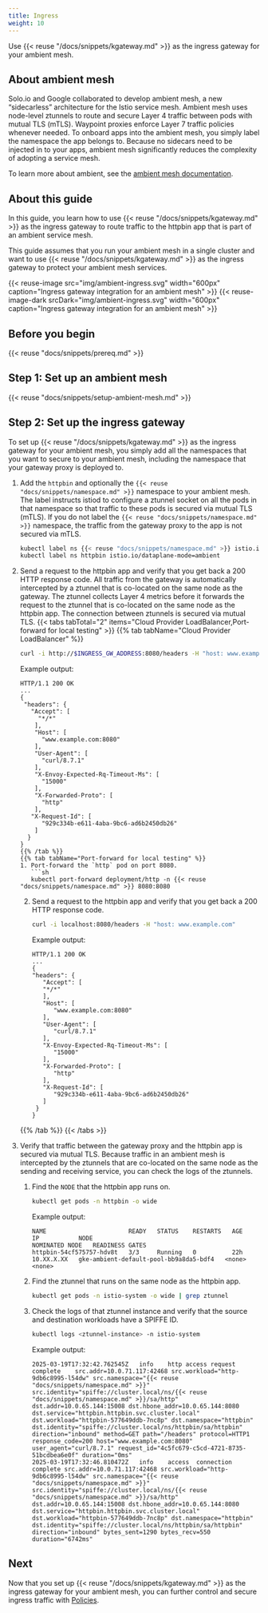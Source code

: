 ```yaml
---
title: Ingress
weight: 10
---
```


Use {{< reuse "/docs/snippets/kgateway.md" >}} as the ingress gateway for your ambient mesh. 

## About ambient mesh

Solo.io and Google collaborated to develop ambient mesh, a new “sidecarless” architecture for the Istio service mesh. Ambient mesh uses node-level ztunnels to route and secure Layer 4 traffic between pods with mutual TLS (mTLS). Waypoint proxies enforce Layer 7 traffic policies whenever needed. To onboard apps into the ambient mesh, you simply label the namespace the app belongs to. Because no sidecars need to be injected in to your apps, ambient mesh significantly reduces the complexity of adopting a service mesh.

To learn more about ambient, see the [ambient mesh documentation](https://ambientmesh.io/docs/about/). 

## About this guide

In this guide, you learn how to use {{< reuse "/docs/snippets/kgateway.md" >}} as the ingress gateway to route traffic to the httpbin app that is part of an ambient service mesh. 

This guide assumes that you run your ambient mesh in a single cluster and want to use {{< reuse "/docs/snippets/kgateway.md" >}} as the ingress gateway to protect your ambient mesh services. 

{{< reuse-image src="img/ambient-ingress.svg" width="600px" caption="Ingress gateway integration for an ambient mesh" >}}
{{< reuse-image-dark srcDark="img/ambient-ingress.svg" width="600px" caption="Ingress gateway integration for an ambient mesh" >}}

## Before you begin

{{< reuse "docs/snippets/prereq.md" >}}

## Step 1: Set up an ambient mesh

{{< reuse "docs/snippets/setup-ambient-mesh.md" >}}

## Step 2: Set up the ingress gateway

To set up {{< reuse "/docs/snippets/kgateway.md" >}} as the ingress gateway for your ambient mesh, you simply add all the namespaces that you want to secure to your ambient mesh, including the namespace that your gateway proxy is deployed to.

1. Add the `httpbin` and optionally the `{{< reuse "docs/snippets/namespace.md" >}}` namespace to your ambient mesh. The label instructs istiod to configure a ztunnel socket on all the pods in that namespace so that traffic to these pods is secured via mutual TLS (mTLS). If you do not label the `{{< reuse "docs/snippets/namespace.md" >}}` namespace, the traffic from the gateway proxy to the app is not secured via mTLS.
   ```sh
   kubectl label ns {{< reuse "docs/snippets/namespace.md" >}} istio.io/dataplane-mode=ambient
   kubectl label ns httpbin istio.io/dataplane-mode=ambient
   ```
   
2. Send a request to the httpbin app and verify that you get back a 200 HTTP response code. All traffic from the gateway is automatically intercepted by a ztunnel that is co-located on the same node as the gateway. The ztunnel collects Layer 4 metrics before it forwards the request to the ztunnel that is co-located on the same node as the httpbin app. The connection between ztunnels is secured via mutual TLS.
   {{< tabs tabTotal="2" items="Cloud Provider LoadBalancer,Port-forward for local testing" >}}
   {{% tab tabName="Cloud Provider LoadBalancer" %}}
   ```sh
   curl -i http://$INGRESS_GW_ADDRESS:8080/headers -H "host: www.example.com:8080"
   ```

   Example output: 
   ```console
   HTTP/1.1 200 OK
   ...
   {
    "headers": {
      "Accept": [
        "*/*"
       ],
       "Host": [
         "www.example.com:8080"
       ],
       "User-Agent": [
         "curl/8.7.1"
       ],
       "X-Envoy-Expected-Rq-Timeout-Ms": [
         "15000"
       ],
       "X-Forwarded-Proto": [
         "http"
       ],
      "X-Request-Id": [
         "929c334b-e611-4aba-9bc6-ad6b2450db26"
       ]
     }
   }
   {{% /tab %}}
   {{% tab tabName="Port-forward for local testing" %}}
   1. Port-forward the `http` pod on port 8080. 
      ```sh
      kubectl port-forward deployment/http -n {{< reuse "docs/snippets/namespace.md" >}} 8080:8080
      ```
   
   2. Send a request to the httpbin app and verify that you get back a 200 HTTP response code. 
      ```sh
      curl -i localhost:8080/headers -H "host: www.example.com"
      ```

      Example output: 
      ```
      HTTP/1.1 200 OK
      ...
      {
      "headers": {
         "Accept": [
         "*/*"
         ],
         "Host": [
            "www.example.com:8080"
         ],
         "User-Agent": [
            "curl/8.7.1"
         ],
         "X-Envoy-Expected-Rq-Timeout-Ms": [
            "15000"
         ],
         "X-Forwarded-Proto": [
            "http"
         ],
         "X-Request-Id": [
            "929c334b-e611-4aba-9bc6-ad6b2450db26"
         ]
       }
      }
      ```
   {{% /tab %}}
   {{< /tabs >}}

3. Verify that traffic between the gateway proxy and the httpbin app is secured via mutual TLS. Because traffic in an ambient mesh is intercepted by the ztunnels that are co-located on the same node as the sending and receiving service, you can check the logs of the ztunnels. 
   1. Find the `NODE` that the httpbin app runs on. 
      ```sh
      kubectl get pods -n httpbin -o wide
      ```
      
      Example output: 
      ```
      NAME                       READY   STATUS    RESTARTS   AGE   IP           NODE                                                  NOMINATED NODE   READINESS GATES
      httpbin-54cf575757-hdv8t   3/3     Running   0          22h   10.XX.X.XX   gke-ambient-default-pool-bb9a8da5-bdf4   <none>           <none>
      ```
   2. Find the ztunnel that runs on the same node as the httpbin app. 
      ```sh
      kubectl get pods -n istio-system -o wide | grep ztunnel
      ```
   3. Check the logs of that ztunnel instance and verify that the source and destination workloads have a SPIFFE ID. 
      ```sh
      kubectl logs <ztunnel-instance> -n istio-system
      ```
      
      Example output: 
      ```
      2025-03-19T17:32:42.762545Z	info	http access	request complete	src.addr=10.0.71.117:42468 src.workload="http-9db6c8995-l54dw" src.namespace="{{< reuse "docs/snippets/namespace.md" >}}" src.identity="spiffe://cluster.local/ns/{{< reuse "docs/snippets/namespace.md" >}}/sa/http" dst.addr=10.0.65.144:15008 dst.hbone_addr=10.0.65.144:8080 dst.service="httpbin.httpbin.svc.cluster.local" dst.workload="httpbin-577649ddb-7nc8p" dst.namespace="httpbin" dst.identity="spiffe://cluster.local/ns/httpbin/sa/httpbin" direction="inbound" method=GET path="/headers" protocol=HTTP1 response_code=200 host="www.example.com:8080" user_agent="curl/8.7.1" request_id="4c5fc679-c5cd-4721-8735-51bcdbea6e0f" duration="0ms"
      2025-03-19T17:32:46.810472Z	info	access	connection complete	src.addr=10.0.71.117:42468 src.workload="http-9db6c8995-l54dw" src.namespace="{{< reuse "docs/snippets/namespace.md" >}}" src.identity="spiffe://cluster.local/ns/{{< reuse "docs/snippets/namespace.md" >}}/sa/http" dst.addr=10.0.65.144:15008 dst.hbone_addr=10.0.65.144:8080 dst.service="httpbin.httpbin.svc.cluster.local" dst.workload="httpbin-577649ddb-7nc8p" dst.namespace="httpbin" dst.identity="spiffe://cluster.local/ns/httpbin/sa/httpbin" direction="inbound" bytes_sent=1290 bytes_recv=550 duration="6742ms"
      ```

## Next

Now that you set up {{< reuse "/docs/snippets/kgateway.md" >}} as the ingress gateway for your ambient mesh, you can further control and secure ingress traffic with [Policies](../../../../about/policies/).